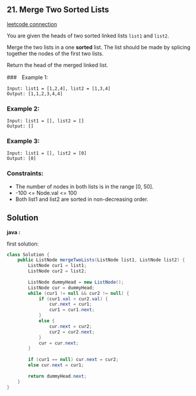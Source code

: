 ## 21. Merge Two Sorted Lists

[leetcode connection](https://leetcode.com/problems/merge-two-sorted-lists/)

You are given the heads of two sorted linked lists `list1` and `list2`.

Merge the two lists in a one **sorted** list. The list should be made by splicing together the nodes of the first two lists.

Return the head of the merged linked list.

###　Example 1:
```
Input: list1 = [1,2,4], list2 = [1,3,4]
Output: [1,1,2,3,4,4]
```

### Example 2:
```
Input: list1 = [], list2 = []
Output: []
```

### Example 3:
```
Input: list1 = [], list2 = [0]
Output: [0]
```

### Constraints:

* The number of nodes in both lists is in the range [0, 50].
* -100 <= Node.val <= 100
* Both list1 and list2 are sorted in non-decreasing order.

## Solution

**java :**

first solution:
```java
class Solution {
    public ListNode mergeTwoLists(ListNode list1, ListNode list2) {
        ListNode cur1 = list1;
        ListNode cur2 = list2;
        
        ListNode dummyHead = new ListNode();
        ListNode cur = dummyHead;
        while (cur1 != null && cur2 != null) {
            if (cur1.val < cur2.val) {
                cur.next = cur1;
                cur1 = cur1.next;
            }
            else {
                cur.next = cur2;
                cur2 = cur2.next;
            }
            cur = cur.next;
        }
        
        if (cur1 == null) cur.next = cur2;
        else cur.next = cur1;
        
        return dummyHead.next;
    }
}
```